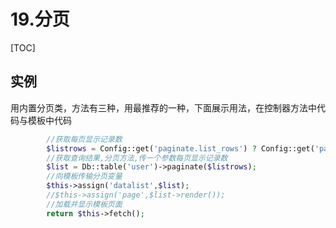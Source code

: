 # 19.分页
[TOC]

## 实例
用内置分页类，方法有三种，用最推荐的一种，下面展示用法，在控制器方法中代码与模板中代码
```php
        //获取每页显示记录数
        $listrows = Config::get('paginate.list_rows') ? Config::get('paginate.list_rows') : 10;
        //获取查询结果,分页方法,传一个参数每页显示记录数
        $list = Db::table('user')->paginate($listrows);
        //向模板传输分页变量
        $this->assign('datalist',$list);
        //$this->assign('page',$list->render());
        //加载并显示模板页面
        return $this->fetch();
```
```html

```